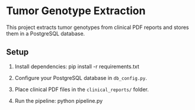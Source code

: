 # Tumor Genotype Extraction

This project extracts tumor genotypes from clinical PDF reports and stores them in a PostgreSQL database.

## Setup

1. Install dependencies:
    pip install -r requirements.txt

2. Configure your PostgreSQL database in `db_config.py`.

3. Place clinical PDF files in the `clinical_reports/` folder.

4. Run the pipeline:
    python pipeline.py